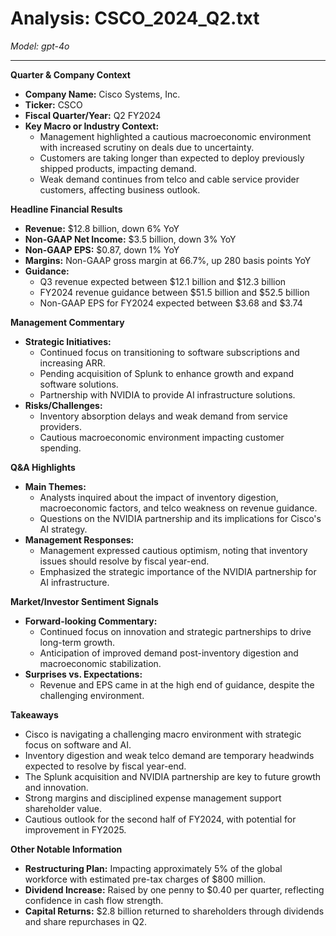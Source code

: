 # Analysis: CSCO_2024_Q2.txt

*Model: gpt-4o*

---

**Quarter & Company Context**

- **Company Name:** Cisco Systems, Inc.
- **Ticker:** CSCO
- **Fiscal Quarter/Year:** Q2 FY2024
- **Key Macro or Industry Context:**
  - Management highlighted a cautious macroeconomic environment with increased scrutiny on deals due to uncertainty.
  - Customers are taking longer than expected to deploy previously shipped products, impacting demand.
  - Weak demand continues from telco and cable service provider customers, affecting business outlook.

**Headline Financial Results**

- **Revenue:** $12.8 billion, down 6% YoY
- **Non-GAAP Net Income:** $3.5 billion, down 3% YoY
- **Non-GAAP EPS:** $0.87, down 1% YoY
- **Margins:** Non-GAAP gross margin at 66.7%, up 280 basis points YoY
- **Guidance:**
  - Q3 revenue expected between $12.1 billion and $12.3 billion
  - FY2024 revenue guidance between $51.5 billion and $52.5 billion
  - Non-GAAP EPS for FY2024 expected between $3.68 and $3.74

**Management Commentary**

- **Strategic Initiatives:**
  - Continued focus on transitioning to software subscriptions and increasing ARR.
  - Pending acquisition of Splunk to enhance growth and expand software solutions.
  - Partnership with NVIDIA to provide AI infrastructure solutions.
- **Risks/Challenges:**
  - Inventory absorption delays and weak demand from service providers.
  - Cautious macroeconomic environment impacting customer spending.

**Q&A Highlights**

- **Main Themes:**
  - Analysts inquired about the impact of inventory digestion, macroeconomic factors, and telco weakness on revenue guidance.
  - Questions on the NVIDIA partnership and its implications for Cisco's AI strategy.
- **Management Responses:**
  - Management expressed cautious optimism, noting that inventory issues should resolve by fiscal year-end.
  - Emphasized the strategic importance of the NVIDIA partnership for AI infrastructure.

**Market/Investor Sentiment Signals**

- **Forward-looking Commentary:**
  - Continued focus on innovation and strategic partnerships to drive long-term growth.
  - Anticipation of improved demand post-inventory digestion and macroeconomic stabilization.
- **Surprises vs. Expectations:**
  - Revenue and EPS came in at the high end of guidance, despite the challenging environment.

**Takeaways**

- Cisco is navigating a challenging macro environment with strategic focus on software and AI.
- Inventory digestion and weak telco demand are temporary headwinds expected to resolve by fiscal year-end.
- The Splunk acquisition and NVIDIA partnership are key to future growth and innovation.
- Strong margins and disciplined expense management support shareholder value.
- Cautious outlook for the second half of FY2024, with potential for improvement in FY2025.

**Other Notable Information**

- **Restructuring Plan:** Impacting approximately 5% of the global workforce with estimated pre-tax charges of $800 million.
- **Dividend Increase:** Raised by one penny to $0.40 per quarter, reflecting confidence in cash flow strength.
- **Capital Returns:** $2.8 billion returned to shareholders through dividends and share repurchases in Q2.